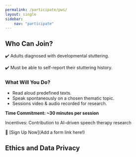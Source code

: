 ```yaml
---
permalink: /participate/pws/
layout: single
sidebar: 
    nav: "participate"
---
```


## Who Can Join?

✔️ Adults diagnosed with developmental stuttering.

✔️ Must be able to self-report their stuttering history.


### What Will You Do?
- Read aloud predefined texts.
- Speak spontaneously on a chosen thematic topic.
- Sessions video & audio recorded for research.

**Time Commitment: ~30 minutes per session**

Incentives: Contribution to AI-driven speech therapy research

🔗 [Sign Up Now](Add a form link here!)


## Ethics and Data Privacy
